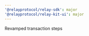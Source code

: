```yaml
---
'@relayprotocol/relay-sdk': major
'@relayprotocol/relay-kit-ui': major
---
```


Revamped transaction steps
